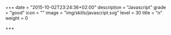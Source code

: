 +++
date = "2015-10-02T23:24:36+02:00"
description = "Javascript"
grade = "good"
icon = ""
image = "img/skills/javascript.svg"
level = 30
title = "n"
weight = 0

+++

